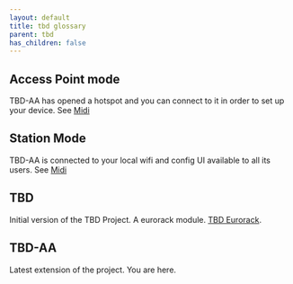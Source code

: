 ```yaml
---
layout: default
title: tbd glossary
parent: tbd
has_children: false
---
```



## Access Point mode

TBD-AA has opened a hotspot and you can connect to it in order to set up your device. See [Midi](./midi.md)


## Station Mode

TBD-AA is connected to your local wifi and config UI available to all its users. See [Midi](./midi.md)

## TBD

Initial version of the TBD Project. A eurorack module. [TBD Eurorack](https://instrumentsofthings.com/products/tbd). 

## TBD-AA

Latest extension of the project. You are here. 



